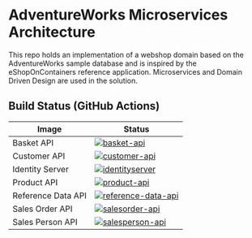 # AdventureWorks Microservices Architecture

This repo holds an implementation of a webshop domain based on the AdventureWorks sample database and is inspired by the eShopOnContainers reference application.
Microservices and Domain Driven Design are used in the solution.

## Build Status (GitHub Actions)
| Image | Status |
| ------------- | ------------- |
| Basket API | [![basket-api](https://github.com/ngruson/AdventureWorks/actions/workflows/basket-api.yml/badge.svg)](https://github.com/ngruson/AdventureWorks/actions/workflows/basket-api.yml) |
| Customer API | [![customer-api](https://github.com/ngruson/AdventureWorks/actions/workflows/customer-api.yml/badge.svg)](https://github.com/ngruson/AdventureWorks/actions/workflows/customer-api.yml) |
| Identity Server | [![identityserver](https://github.com/ngruson/AdventureWorks/actions/workflows/identityserver.yml/badge.svg)](https://github.com/ngruson/AdventureWorks/actions/workflows/identityserver.yml) |
| Product API | [![product-api](https://github.com/ngruson/AdventureWorks/actions/workflows/product-api.yml/badge.svg)](https://github.com/ngruson/AdventureWorks/actions/workflows/product-api.yml) |
| Reference Data API | [![reference-data-api](https://github.com/ngruson/AdventureWorks/actions/workflows/reference-data-api.yml/badge.svg)](https://github.com/ngruson/AdventureWorks/actions/workflows/reference-data-api.yml) |
| Sales Order API | [![salesorder-api](https://github.com/ngruson/AdventureWorks/actions/workflows/salesorder-api.yml/badge.svg)](https://github.com/ngruson/AdventureWorks/actions/workflows/salesorder-api.yml) |
| Sales Person API | [![salesperson-api](https://github.com/ngruson/AdventureWorks/actions/workflows/salesperson-api.yml/badge.svg)](https://github.com/ngruson/AdventureWorks/actions/workflows/salesperson-api.yml) |
